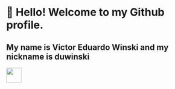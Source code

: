 # 👋 Hello! Welcome to my Github profile.
## My name is Victor Eduardo Winski and my nickname is duwinski
<img src="https://cdn.jsdelivr.net/gh/devicons/devicon/icons/git/git-original.svg" width="40" height="40"/>
